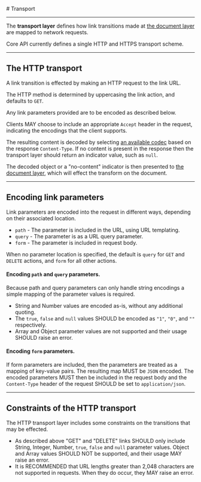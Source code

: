# Transport

---

The **transport layer** defines how link transitions made at [the document layer](document.md) are mapped to network requests.

Core API currently defines a single HTTP and HTTPS transport scheme.

---

## The HTTP transport

A link transition is effected by making an HTTP request to the link URL.

The HTTP method is determined by uppercasing the link action, and defaults to `GET`.

Any link parameters provided are to be encoded as described below.

Clients MAY choose to include an appropriate `Accept` header in the request, indicating the encodings that the client supports.

The resulting content is decoded by selecting [an available codec](encoding.md) based on the response `Content-Type`. If no content is present in the response then the transport layer should return an indicator value, such as `null`.

The decoded object or a "no-content" indicator is then presented to [the document layer](document.md), which will effect the transform on the document.

---

## Encoding link parameters

Link parameters are encoded into the request in different ways, depending on their associated location.

* `path` - The parameter is included in the URL, using URL templating.
* `query` - The parameter is as a URL query parameter.
* `form` - The parameter is included in request body.

When no parameter location is specified, the default is `query` for `GET` and `DELETE` actions,
and `form` for all other actions.

#### Encoding `path` and `query` parameters.

Because path and query parameters can only handle string encodings a simple mapping of the parameter values is required.

* String and Number values are encoded as-is, without any additional quoting.
* The `true`, `false` and `null` values SHOULD be encoded as `"1"`, `"0"`, and `""` respectively.
* Array and Object parameter values are not supported and their usage SHOULD raise an error.

#### Encoding `form` parameters.

If form parameters are included, then the parameters are treated as a mapping of key-value pairs.
The resulting map MUST be `JSON` encoded. The encoded parameters MUST then be included in the request body and the `Content-Type` header of the request SHOULD be set to `application/json`.

---

## Constraints of the HTTP transport

The HTTP transport layer includes some constraints on the transitions that may be effected.

* As described above "GET" and "DELETE" links SHOULD only include String, Integer, Number, `true`, `false` and `null` parameter values. Object and Array values SHOULD NOT be supported, and their usage MAY raise an error.
* It is RECOMMENDED that URL lengths greater than 2,048 characters are not supported in requests. When they do occur, they MAY raise an error.
